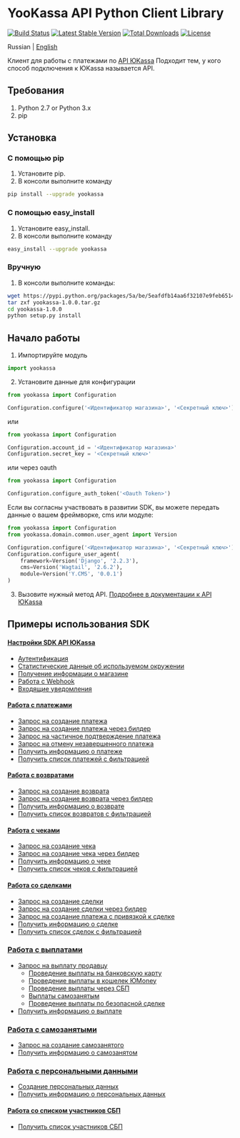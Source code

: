 # YooKassa API Python Client Library

[![Build Status](https://travis-ci.org/yoomoney/yookassa-sdk-python.svg?branch=master)](https://travis-ci.org/yoomoney/yookassa-sdk-python)
[![Latest Stable Version](https://img.shields.io/pypi/v/yookassa.svg)](https://pypi.org/project/yookassa/)
[![Total Downloads](https://img.shields.io/pypi/dm/yookassa.svg)](https://pypi.org/project/yookassa/)
[![License](https://img.shields.io/pypi/l/yookassa.svg)](https://git.yoomoney.ru/projects/SDK/repos/yookassa-sdk-python)

Russian | [English](README.en.md)

Клиент для работы с платежами по [API ЮKassa](https://yookassa.ru/developers/api)
Подходит тем, у кого способ подключения к ЮKassa называется API.

## Требования

1. Python 2.7 or Python 3.x
2. pip

## Установка
### C помощью pip

1. Установите pip.
2. В консоли выполните команду
```bash
pip install --upgrade yookassa
```

### С помощью easy_install
1. Установите easy_install.
2. В консоли выполните команду
```bash
easy_install --upgrade yookassa
```

### Вручную

1. В консоли выполните команды:
```bash
wget https://pypi.python.org/packages/5a/be/5eafdfb14aa6f32107e9feb6514ca1ad3fe56f8e5ee59d20693b32f7e79f/yookassa-1.0.0.tar.gz#md5=46595279b5578fd82a199bfd4cd51db2
tar zxf yookassa-1.0.0.tar.gz
cd yookassa-1.0.0
python setup.py install
```

## Начало работы

1. Импортируйте модуль
```python
import yookassa
```
2. Установите данные для конфигурации
```python
from yookassa import Configuration

Configuration.configure('<Идентификатор магазина>', '<Секретный ключ>')
```

или

```python
from yookassa import Configuration

Configuration.account_id = '<Идентификатор магазина>'
Configuration.secret_key = '<Секретный ключ>'
```

или через oauth

```python
from yookassa import Configuration

Configuration.configure_auth_token('<Oauth Token>')
```

Если вы согласны участвовать в развитии SDK, вы можете передать данные о вашем фреймворке, cms или модуле:
```python
from yookassa import Configuration
from yookassa.domain.common.user_agent import Version

Configuration.configure('<Идентификатор магазина>', '<Секретный ключ>')
Configuration.configure_user_agent(
    framework=Version('Django', '2.2.3'),
    cms=Version('Wagtail', '2.6.2'),
    module=Version('Y.CMS', '0.0.1')
)
```

3. Вызовите нужный метод API. [Подробнее в документации к API ЮKassa](https://yookassa.ru/developers/api)

## Примеры использования SDK

#### [Настройки SDK API ЮKassa](./docs/examples/01-configuration.md)
* [Аутентификация](./docs/examples/01-configuration.md#Аутентификация)
* [Статистические данные об используемом окружении](./docs/examples/01-configuration.md#Статистические-данные-об-используемом-окружении)
* [Получение информации о магазине](./docs/examples/01-configuration.md#Получение-информации-о-магазине)
* [Работа с Webhook](./docs/examples/01-configuration.md#Работа-с-Webhook)
* [Входящие уведомления](./docs/examples/01-configuration.md#Входящие-уведомления)

#### [Работа с платежами](./docs/examples/02-payments.md)
* [Запрос на создание платежа](./docs/examples/02-payments.md#Запрос-на-создание-платежа)
* [Запрос на создание платежа через билдер](./docs/examples/02-payments.md#Запрос-на-создание-платежа-через-билдер)
* [Запрос на частичное подтверждение платежа](./docs/examples/02-payments.md#Запрос-на-частичное-подтверждение-платежа)
* [Запрос на отмену незавершенного платежа](./docs/examples/02-payments.md#Запрос-на-отмену-незавершенного-платежа)
* [Получить информацию о платеже](./docs/examples/02-payments.md#Получить-информацию-о-платеже)
* [Получить список платежей с фильтрацией](./docs/examples/02-payments.md#Получить-список-платежей-с-фильтрацией)

#### [Работа с возвратами](./docs/examples/03-refunds.md)
* [Запрос на создание возврата](./docs/examples/03-refunds.md#Запрос-на-создание-возврата)
* [Запрос на создание возврата через билдер](./docs/examples/03-refunds.md#Запрос-на-создание-возврата-через-билдер)
* [Получить информацию о возврате](./docs/examples/03-refunds.md#Получить-информацию-о-возврате)
* [Получить список возвратов с фильтрацией](./docs/examples/03-refunds.md#Получить-список-возвратов-с-фильтрацией)

#### [Работа с чеками](./docs/examples/04-receipts.md)
* [Запрос на создание чека](./docs/examples/04-receipts.md#Запрос-на-создание-чека)
* [Запрос на создание чека через билдер](./docs/examples/04-receipts.md#Запрос-на-создание-чека-через-билдер)
* [Получить информацию о чеке](./docs/examples/04-receipts.md#Получить-информацию-о-чеке)
* [Получить список чеков с фильтрацией](./docs/examples/04-receipts.md#Получить-список-чеков-с-фильтрацией)

#### [Работа со сделками](./docs/examples/05-deals.md)
* [Запрос на создание сделки](./docs/examples/05-deals.md#Запрос-на-создание-сделки)
* [Запрос на создание сделки через билдер](./docs/examples/05-deals.md#Запрос-на-создание-сделки-через-билдер)
* [Запрос на создание платежа с привязкой к сделке](./docs/examples/05-deals.md#Запрос-на-создание-платежа-с-привязкой-к-сделке)
* [Получить информацию о сделке](./docs/examples/05-deals.md#Получить-информацию-о-сделке)
* [Получить список сделок с фильтрацией](./docs/examples/05-deals.md#Получить-список-сделок-с-фильтрацией)

### [Работа с выплатами](./docs/examples/06-payouts.md)
* [Запрос на выплату продавцу](./docs/examples/06-payouts.md#Запрос-на-выплату-продавцу)
  * [Проведение выплаты на банковскую карту](./docs/examples/06-payouts.md#Проведение-выплаты-на-банковскую-карту)
  * [Проведение выплаты в кошелек ЮMoney](./docs/examples/06-payouts.md#Проведение-выплаты-в-кошелек-юmoney)
  * [Проведение выплаты через СБП](./docs/examples/06-payouts.md#Проведение-выплаты-через-сбп)
  * [Выплаты самозанятым](./docs/examples/06-payouts.md#Выплаты-самозанятым)
  * [Проведение выплаты по безопасной сделке](./docs/examples/06-payouts.md#Проведение-выплаты-по-безопасной-сделке)
* [Получить информацию о выплате](./docs/examples/06-payouts.md#Получить-информацию-о-выплате)

### [Работа с самозанятыми](./docs/examples/07-self-employed.md)
* [Запрос на создание самозанятого](./docs/examples/07-self-employed.md#Запрос-на-создание-самозанятого)
* [Получить информацию о самозанятом](./docs/examples/07-self-employed.md#Получить-информацию-о-самозанятом)

### [Работа с персональными данными](./docs/examples/08-personal-data.md)
* [Создание персональных данных](./docs/examples/08-personal-data.md#Создание-персональных-данных)
* [Получить информацию о персональных данных](./docs/examples/08-personal-data.md#Получить-информацию-о-персональных-данных)

#### [Работа со списком участников СБП](./docs/examples/09-sbp-banks.md)
* [Получить список участников СБП](./docs/examples/09-sbp-banks.md#Получить-список-участников-СБП)
